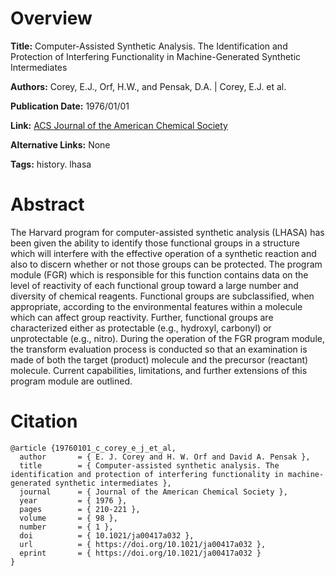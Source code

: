 # Overview
**Title:**
Computer-Assisted Synthetic Analysis. The Identification and Protection of Interfering Functionality in Machine-Generated Synthetic Intermediates

**Authors:**
Corey, E.J., Orf, H.W., and Pensak, D.A. |
Corey, E.J. et al.

**Publication Date:**
1976/01/01

**Link:**
[ACS Journal of the American Chemical Society](https://pubs.acs.org/doi/10.1021/ja00417a032)

**Alternative Links:**
None

**Tags:**
history. lhasa


# Abstract
The Harvard program for computer-assisted synthetic analysis (LHASA) has been given the ability to identify those functional groups in a structure which will interfere with the effective operation of a synthetic reaction and also to discern whether or not those groups can be protected.
The program module (FGR) which is responsible for this function contains data on the level of reactivity of each functional group toward a large number and diversity of chemical reagents.
Functional groups are subclassified, when appropriate, according to the environmental features within a molecule which can affect group reactivity.
Further, functional groups are characterized either as protectable (e.g., hydroxyl, carbonyl) or unprotectable (e.g., nitro).
During the operation of the FGR program module, the transform evaluation process is conducted so that an examination is made of both the target (product) molecule and the precursor (reactant) molecule.
Current capabilities, limitations, and further extensions of this program module are outlined.


# Citation
```
@article {19760101_c_corey_e_j_et_al,
  author       = { E. J. Corey and H. W. Orf and David A. Pensak },
  title        = { Computer-assisted synthetic analysis. The identification and protection of interfering functionality in machine-generated synthetic intermediates },
  journal      = { Journal of the American Chemical Society },
  year         = { 1976 },
  pages        = { 210-221 },
  volume       = { 98 },
  number       = { 1 },
  doi          = { 10.1021/ja00417a032 },
  url          = { https://doi.org/10.1021/ja00417a032 },
  eprint       = { https://doi.org/10.1021/ja00417a032 }
}
```
